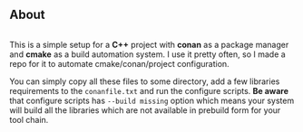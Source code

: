 ## About

<img src="https://github.com/Glitchy-Sheep/cpp_conan_cmake_setup/raw/assets/logos.png" title="" alt="" data-align="center">

This is a simple setup for a **C++** project with **conan** as a package manager and **cmake** as a build automation system. I use it pretty often, so I made a repo for it to automate cmake/conan/project configuration.

You can simply copy all these files to some directory, add a few libraries requirements to the `conanfile.txt` and run the configure scripts. **Be aware** that configure scripts has `--build missing` option which means your system will build all the libraries which are not available in prebuild form for your tool chain.
